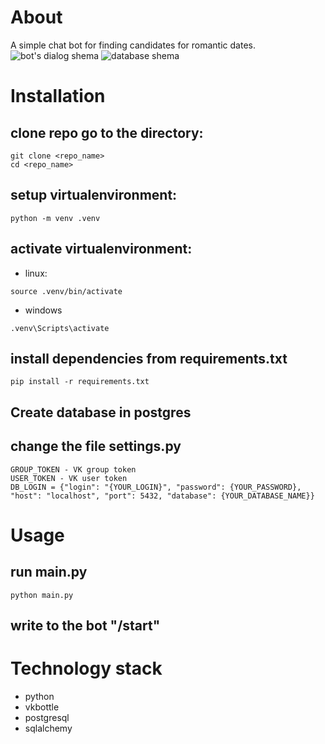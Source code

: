 # About
A simple chat bot for finding candidates for romantic dates.
![bot's dialog shema](https://github.com/Zaruta71/vkinder_dev/raw/main/dialog_shema.jpg)
![database shema](https://github.com/Zaruta71/vkinder_dev/raw/main/db_shema.jpg)
# Installation
## clone repo go to the directory:
```
git clone <repo_name>
cd <repo_name>
```
## setup virtualenvironment:
```
python -m venv .venv
```
## activate virtualenvironment:
- linux:
```
source .venv/bin/activate
```
- windows
```
.venv\Scripts\activate
```
## install dependencies from requirements.txt
```
pip install -r requirements.txt
```
## Create database in postgres
## change the file settings.py
```
GROUP_TOKEN - VK group token
USER_TOKEN - VK user token
DB_LOGIN = {"login": "{YOUR_LOGIN}", "password": {YOUR_PASSWORD}, "host": "localhost", "port": 5432, "database": {YOUR_DATABASE_NAME}}
```
# Usage
## run main.py
```
python main.py
```
## write to the bot "/start"
# Technology stack
- python
- vkbottle
- postgresql
- sqlalchemy
